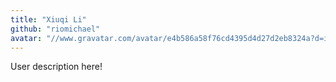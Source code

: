 ```yaml
---
title: "Xiuqi Li"
github: "riomichael"
avatar: "//www.gravatar.com/avatar/e4b586a58f76cd4395d4d27d2eb8324a?d=identicon"
---
```


User description here!
